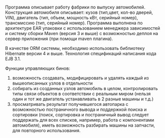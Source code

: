 Программа описывает работу фабрики по выпуску автомобилей. 
Конструкция автомобиля описывает: кузов (тип,цвет, кол-во дверей, VIN), 
двигатель (тип, объем, мощность кВт, серийный номер), трансмиссию (тип, серийный номер). 
Программа  выполнена по архитектуре EAR упаковки с использованием менеджера зависимостей и систему 
сборки Maven (версия 3 и выше) с возможностью деплоя на сервер приложения (при помощи maven плагина). 

В качестве ORM системы, необходимо использовать библиотеку Hibernate версии 4 и выше. 
Технология спецификаций написания кода EJB 3.1. 

Функции управляющих бинов: 
1. возможность создавать, модифицировать и удалять каждый из вышеописанных узлов в отдельности
2. собирать из созданных узлов автомобиль в целом, контролировать типы связи объектов в соответствии с реальным миром 
(нельзя один и тот же двигатель устанавливать в 2 разные машины и т.д.)
3. просматривать результат получившегося автопарка с возможностью постраничного вывода и поддержкой поиска и сортировки (поиск, сортировка и постраничный вывод следует поддержать для всех списков, например, работа
с компонентами автомобиля), иметь возможность разбирать машины на запчасти, для повторного использования. 
